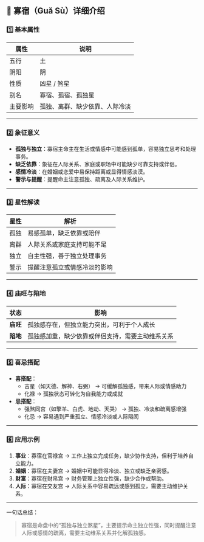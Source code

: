 ## 🌟 寡宿（Guǎ Sù）详细介绍

### 1️⃣ 基本属性

| 属性     | 说明                           |
| -------- | ------------------------------ |
| 五行     | 土                             |
| 阴阳     | 阴                             |
| 性质     | 凶星 / 煞星                    |
| 别名     | 寡宿、孤宿、孤独星             |
| 主要影响 | 孤独、离群、缺少依靠、人际冷淡 |

------

### 2️⃣ 象征意义

- **孤独与独立**：寡宿主命主在生活或情感中可能感到孤单，容易独立思考和处理事务。
- **缺乏依靠**：象征在人际关系、家庭或职场中可能缺少可靠支持或伴侣。
- **感情冷淡**：在婚姻或恋爱中易保持距离或显得情感淡漠。
- **警示与提醒**：提醒命主注意孤独、疏离及人际关系维护。

------

### 3️⃣ 星性解读

| 星性 | 解析                         |
| ---- | ---------------------------- |
| 孤独 | 易感孤单，缺乏依靠或陪伴     |
| 离群 | 人际关系或家庭支持可能不足   |
| 独立 | 自主性强，善于独立处理事务   |
| 警示 | 提醒注意孤立或情感冷淡的影响 |

------

### 4️⃣ 庙旺与陷地

| 状态     | 影响                                             |
| -------- | ------------------------------------------------ |
| **庙旺** | 孤独感存在，但独立能力突出，可利于个人成长       |
| **陷地** | 孤独感加重，缺少依靠或伴侣支持，需要主动维系关系 |

------

### 5️⃣ 喜忌搭配

- **喜搭配**：
  - 吉星（如天德、解神、右弼） → 可缓解孤独感，带来人际或情感助力
  - 化禄 → 孤独状态可转化为自我能力或成就
- **忌搭配**：
  - 强煞同宫（如擎羊、白虎、地劫、天哭） → 孤独、冷淡和疏离感增强
  - 化忌 → 容易遇到严重孤立、情感冷淡或人际隔阂

------

### 6️⃣ 应用示例

1. **事业**：寡宿在官禄宫 → 工作上独立完成任务，缺少协作支持，但利于培养自立能力。
2. **婚姻**：寡宿在夫妻宫 → 婚姻中可能显得冷淡、独立或缺乏亲密感。
3. **财富**：寡宿在财帛宫 → 财务管理上独立性强，缺少合作或帮助。
4. **人际**：寡宿在交友宫 → 人际关系中容易疏远或感到孤立，需要主动维护关系。

------

一句话总结：

> 寡宿是命盘中的“孤独与独立煞星”，主要提示命主独立性强，同时提醒注意人际或感情的疏离，需要主动维系关系并化解孤独感。